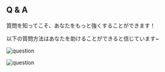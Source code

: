 ## Q & A

質問を知ってこそ、あなたをもっと強くすることができます！

以下の質問方法はあなたを助けることができると信じています~

![question](https://gitlab.com/h-document/singluar/-/raw/main/images/question1.png)

![question](https://gitlab.com/h-document/singluar/-/raw/main/images/question2.png)

